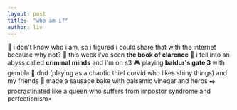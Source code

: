 ```yaml
---
layout: post
title:  "who am i?"
author: liv
---
```

💭 i don't know who i am, so i figured i could share that with the internet because why not?
🎥 this week i've seen **the book of clarence** 
🎥 i fell into an abyss called **criminal minds** and i'm on s3
🎮 playing **baldur's gate 3** with gembla
💜 dnd (playing as a chaotic thief corvid who likes shiny things) and my friends
🍴 made a sausage bake with balsamic vinegar and herbs
✒️  procrastinated like a queen who suffers from impostor syndrome and perfectionism<